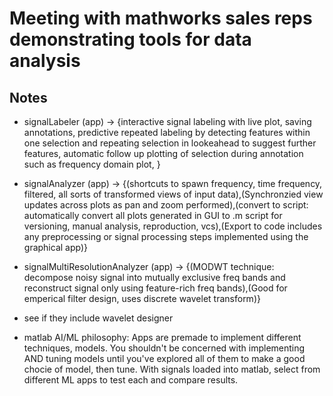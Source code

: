 # Meeting with mathworks sales reps demonstrating tools for data analysis

## Notes
- signalLabeler (app) -> {interactive signal labeling with live plot, saving annotations, predictive repeated labeling by detecting features within one selection and repeating selection in lookeahead to suggest further features, automatic follow up plotting of selection during annotation such as frequency domain plot, }

- signalAnalyzer (app) -> {(shortcuts to spawn frequency, time frequency, filtered, all sorts of transformed views of input data),(Synchronzied view updates across plots as pan and zoom performed),(convert to script: automatically convert all plots generated in GUI to .m script for versioning, manual analysis, reproduction, vcs),(Export to code includes any preprocessing or signal processing steps implemented using the graphical app)}

- signalMultiResolutionAnalyzer (app) -> {(MODWT technique: decompose noisy signal into mutually exclusive freq bands and reconstruct signal only using feature-rich freq bands),(Good for emperical filter design, uses discrete wavelet transform)}

- see if they include wavelet designer

- matlab AI/ML philosophy: Apps are premade to implement different techniques, models. You shouldn't be concerned with implementing AND tuning models until you've explored all of them to make a good chocie of model, then tune. With signals loaded into matlab, select from different ML apps to test each and compare results. 
